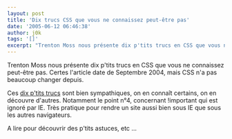 ```yaml
---
layout: post
title: 'Dix trucs CSS que vous ne connaissez peut-être pas'
date: '2005-06-12 06:46:38'
author: j0k
tags: '[]'
excerpt: "Trenton Moss nous présente dix p'tits trucs en CSS que vous ne connaissez peut-être pas.   Certes l'article date de Septembre 2004, mais CSS n'a pas beaucoup changer depuis.  \n  \nCes [dix p'tits trucs](http://w3qc.org/docs/dix_trucs_css.html) sont bien sympathiques, on en connaît certains, on en découvre d'autres. Notamment le point n°4, concernant      …"
---
```


Trenton Moss nous présente dix p'tits trucs en CSS que vous ne connaissez peut-être pas.   Certes l'article date de Septembre 2004, mais CSS n'a pas beaucoup changer depuis.

Ces [dix p'tits trucs](http://w3qc.org/docs/dix_trucs_css.html) sont bien sympathiques, on en connaît certains, on en découvre d'autres. Notamment le point n°4, concernant !important qui est ignoré par IE.   Très pratique pour rendre un site aussi bien sous IE que sous les autres navigateurs.

A lire pour découvrir des p'tits astuces, etc ...
